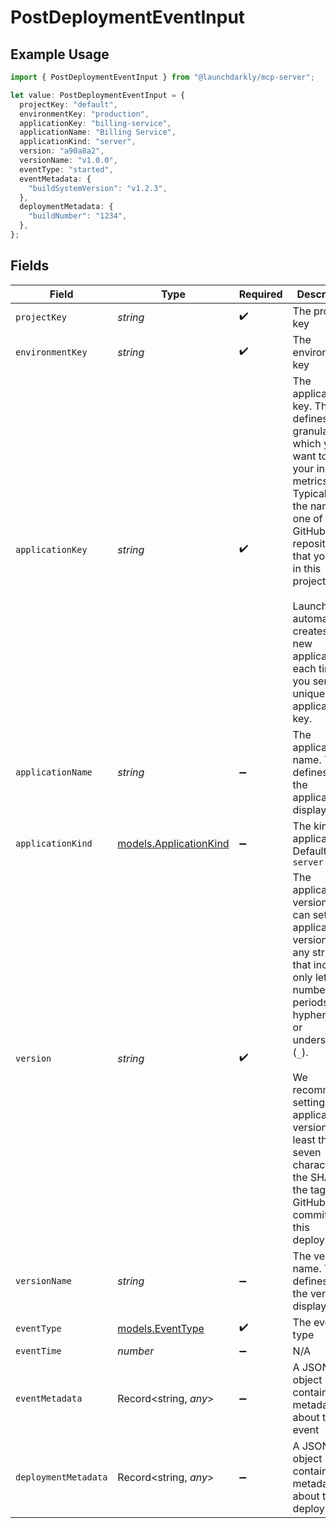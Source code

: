 # PostDeploymentEventInput

## Example Usage

```typescript
import { PostDeploymentEventInput } from "@launchdarkly/mcp-server";

let value: PostDeploymentEventInput = {
  projectKey: "default",
  environmentKey: "production",
  applicationKey: "billing-service",
  applicationName: "Billing Service",
  applicationKind: "server",
  version: "a90a8a2",
  versionName: "v1.0.0",
  eventType: "started",
  eventMetadata: {
    "buildSystemVersion": "v1.2.3",
  },
  deploymentMetadata: {
    "buildNumber": "1234",
  },
};
```

## Fields

| Field                                                                                                                                                                                                                                                                                                                                                                | Type                                                                                                                                                                                                                                                                                                                                                                 | Required                                                                                                                                                                                                                                                                                                                                                             | Description                                                                                                                                                                                                                                                                                                                                                          | Example                                                                                                                                                                                                                                                                                                                                                              |
| -------------------------------------------------------------------------------------------------------------------------------------------------------------------------------------------------------------------------------------------------------------------------------------------------------------------------------------------------------------------- | -------------------------------------------------------------------------------------------------------------------------------------------------------------------------------------------------------------------------------------------------------------------------------------------------------------------------------------------------------------------- | -------------------------------------------------------------------------------------------------------------------------------------------------------------------------------------------------------------------------------------------------------------------------------------------------------------------------------------------------------------------- | -------------------------------------------------------------------------------------------------------------------------------------------------------------------------------------------------------------------------------------------------------------------------------------------------------------------------------------------------------------------- | -------------------------------------------------------------------------------------------------------------------------------------------------------------------------------------------------------------------------------------------------------------------------------------------------------------------------------------------------------------------- |
| `projectKey`                                                                                                                                                                                                                                                                                                                                                         | *string*                                                                                                                                                                                                                                                                                                                                                             | :heavy_check_mark:                                                                                                                                                                                                                                                                                                                                                   | The project key                                                                                                                                                                                                                                                                                                                                                      | default                                                                                                                                                                                                                                                                                                                                                              |
| `environmentKey`                                                                                                                                                                                                                                                                                                                                                     | *string*                                                                                                                                                                                                                                                                                                                                                             | :heavy_check_mark:                                                                                                                                                                                                                                                                                                                                                   | The environment key                                                                                                                                                                                                                                                                                                                                                  | production                                                                                                                                                                                                                                                                                                                                                           |
| `applicationKey`                                                                                                                                                                                                                                                                                                                                                     | *string*                                                                                                                                                                                                                                                                                                                                                             | :heavy_check_mark:                                                                                                                                                                                                                                                                                                                                                   | The application key. This defines the granularity at which you want to view your insights metrics. Typically it is the name of one of the GitHub repositories that you use in this project.<br/><br/>LaunchDarkly automatically creates a new application each time you send a unique application key.                                                               | billing-service                                                                                                                                                                                                                                                                                                                                                      |
| `applicationName`                                                                                                                                                                                                                                                                                                                                                    | *string*                                                                                                                                                                                                                                                                                                                                                             | :heavy_minus_sign:                                                                                                                                                                                                                                                                                                                                                   | The application name. This defines how the application is displayed                                                                                                                                                                                                                                                                                                  | Billing Service                                                                                                                                                                                                                                                                                                                                                      |
| `applicationKind`                                                                                                                                                                                                                                                                                                                                                    | [models.ApplicationKind](../models/applicationkind.md)                                                                                                                                                                                                                                                                                                               | :heavy_minus_sign:                                                                                                                                                                                                                                                                                                                                                   | The kind of application. Default: <code>server</code>                                                                                                                                                                                                                                                                                                                | server                                                                                                                                                                                                                                                                                                                                                               |
| `version`                                                                                                                                                                                                                                                                                                                                                            | *string*                                                                                                                                                                                                                                                                                                                                                             | :heavy_check_mark:                                                                                                                                                                                                                                                                                                                                                   | The application version. You can set the application version to any string that includes only letters, numbers, periods (<code>.</code>), hyphens (<code>-</code>), or underscores (<code>_</code>).<br/><br/>We recommend setting the application version to at least the first seven characters of the SHA or to the tag of the GitHub commit for this deployment. | a90a8a2                                                                                                                                                                                                                                                                                                                                                              |
| `versionName`                                                                                                                                                                                                                                                                                                                                                        | *string*                                                                                                                                                                                                                                                                                                                                                             | :heavy_minus_sign:                                                                                                                                                                                                                                                                                                                                                   | The version name. This defines how the version is displayed                                                                                                                                                                                                                                                                                                          | v1.0.0                                                                                                                                                                                                                                                                                                                                                               |
| `eventType`                                                                                                                                                                                                                                                                                                                                                          | [models.EventType](../models/eventtype.md)                                                                                                                                                                                                                                                                                                                           | :heavy_check_mark:                                                                                                                                                                                                                                                                                                                                                   | The event type                                                                                                                                                                                                                                                                                                                                                       | started                                                                                                                                                                                                                                                                                                                                                              |
| `eventTime`                                                                                                                                                                                                                                                                                                                                                          | *number*                                                                                                                                                                                                                                                                                                                                                             | :heavy_minus_sign:                                                                                                                                                                                                                                                                                                                                                   | N/A                                                                                                                                                                                                                                                                                                                                                                  |                                                                                                                                                                                                                                                                                                                                                                      |
| `eventMetadata`                                                                                                                                                                                                                                                                                                                                                      | Record<string, *any*>                                                                                                                                                                                                                                                                                                                                                | :heavy_minus_sign:                                                                                                                                                                                                                                                                                                                                                   | A JSON object containing metadata about the event                                                                                                                                                                                                                                                                                                                    | {<br/>"buildSystemVersion": "v1.2.3"<br/>}                                                                                                                                                                                                                                                                                                                           |
| `deploymentMetadata`                                                                                                                                                                                                                                                                                                                                                 | Record<string, *any*>                                                                                                                                                                                                                                                                                                                                                | :heavy_minus_sign:                                                                                                                                                                                                                                                                                                                                                   | A JSON object containing metadata about the deployment                                                                                                                                                                                                                                                                                                               | {<br/>"buildNumber": "1234"<br/>}                                                                                                                                                                                                                                                                                                                                    |